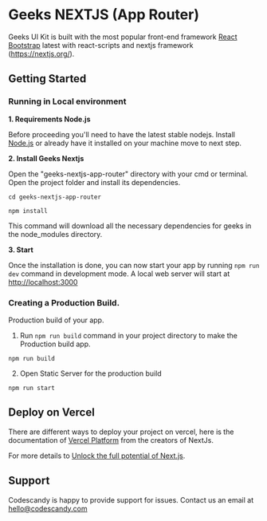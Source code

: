 # Geeks NEXTJS (App Router)

Geeks UI Kit is built with the most popular front-end framework [React Bootstrap](https://react-bootstrap.github.io/) latest with react-scripts and nextjs framework (https://nextjs.org/).

## Getting Started

### Running in Local environment

**1. Requirements Node.js**

Before proceeding you'll need to have the latest stable nodejs. Install [Node.js](https://nodejs.org/en/download/) or already have it installed on your machine move to next step.

**2. Install Geeks Nextjs**

Open the "geeks-nextjs-app-router" directory with your cmd or terminal. Open the project folder and install its dependencies.

```
cd geeks-nextjs-app-router
```

```
npm install
```

This command will download all the necessary dependencies for geeks in the node_modules directory.

**3. Start**

Once the installation is done, you can now start your app by running `npm run dev` command in development mode. A local web server will start at [http://localhost:3000](http://localhost:3000)

### Creating a Production Build.

Production build of your app.

1. Run `npm run build` command in your project directory to make the Production build app.

```
npm run build
```

2. Open Static Server for the production build

```
npm run start
```

## Deploy on Vercel

There are different ways to deploy your project on vercel, here is the documentation of [Vercel Platform](https://vercel.com/docs/concepts/deployments/overview) from the creators of NextJs.

For more details to [Unlock the full potential of Next.js](https://vercel.com/solutions/nextjs).

## Support

Codescandy is happy to provide support for issues. Contact us an email at hello@codescandy.com
